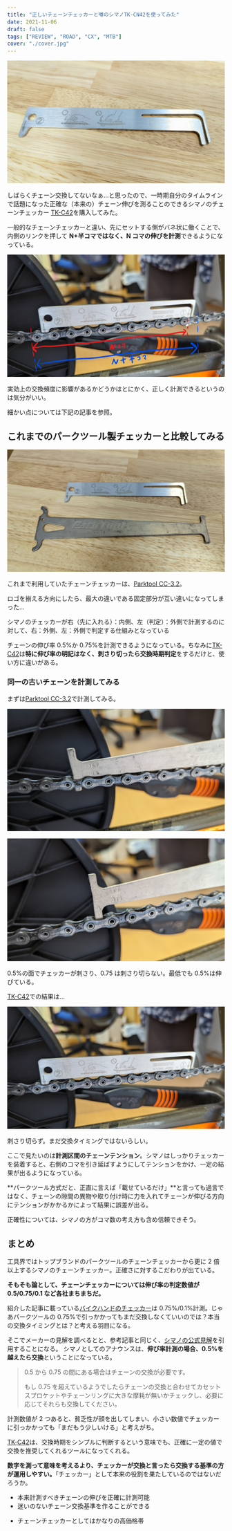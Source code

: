 ```yaml
---
title: "正しいチェーンチェッカーと噂のシマノTK-CN42を使ってみた"
date: 2021-11-06
draft: false
tags: ["REVIEW", "ROAD", "CX", "MTB"]
cover: "./cover.jpg"
---
```


![アイキャッチ](./cover.jpg)

しばらくチェーン交換してないなぁ…と思ったので、一時期自分のタイムラインで話題になった正確な（本来の）チェーン伸びを測ることのできるシマノのチェーンチェッカー [TK-C42](https://amzn.to/3k8t34w)を購入してみた。

<LinkBox url="https://www.amazon.co.jp/dp/B00DT01OBC/" isAmazonLink />

一般的なチェーンチェッカーと違い、先にセットする側がバネ状に働くことで、内側のリンクを押して **N+半コマではなく、N コマの伸びを計測**できるようになっている。

![Nコマ計測](./n_koma.jpg)

実効上の交換頻度に影響があるかどうかはとにかく、正しく計測できるというのは気分がいい。

細かい点については下記の記事を参照。

<LinkBox url="https://cannonball24.com/review-shimano-tl-cn42-chain-checker/" />

<LinkBox url="https://chan-bike.com/simano-tl-cn42" />

## これまでのパークツール製チェッカーと比較してみる

![比較](./pt_compete.jpg)

これまで利用していたチェーンチェッカーは、[Parktool CC-3.2](https://amzn.to/3GVJ9bn)。

ロゴを揃える方向にしたら、最大の違いである固定部分が互い違いになってしまった…

シマノのチェッカーが右（先に入れる）：内側、左（判定）：外側で計測するのに対して、右：外側、左：外側で判定する仕組みとなっている

<LinkBox url="https://www.amazon.co.jp/dp/B00D6AI0IK/" isAmazonLink />

チェーンの伸び率 0.5%か 0.75%を計測できるようになっている。ちなみに[TK-C42](https://amzn.to/3k8t34w)は**特に伸び率の明記はなく、刺さり切ったら交換時期判定**をするだけと、使い方に違いがある。

### 同一の古いチェーンを計測してみる

まずは[Parktool CC-3.2](https://amzn.to/3GVJ9bn)で計測してみる。

![PT-0.5%](./pt_05.jpg)

![PT-0.75%](./pt_075.jpg)

0.5%の面でチェッカーが刺さり、0.75 は刺さり切らない。最低でも 0.5%は伸びている。

[TK-C42](https://amzn.to/3k8t34w)での結果は…

![shimano-check](./shimano_check.jpg)

刺さり切らず。まだ交換タイミングではないらしい。

ここで見たいのは**計測区間のチェーンテンション**。シマノはしっかりチェッカーを装着すると、右側のコマを引き延ばすようにしてテンションをかけ、一定の結果が出るようになっている。

**パークツール方式だと、正直に言えば「載せているだけ」**と言っても過言ではなく、チェーンの隙間の異物や取り付け時に力を入れてチェーンが伸びる方向にテンションがかかるかによって結果に誤差が出る。

正確性については、シマノの方がコマ数の考え方も含め信頼できそう。

## まとめ

工具界ではトップブランドのパークツールのチェーンチェッカーから更に 2 倍以上するシマノのチェーンチェッカー。正確さに対するこだわりが出ている。

**そもそも論として、チェーンチェッカーについては伸び率の判定数値が 0.5/0.75/0.1 など各社まちまちだ。**

紹介した記事に載っている[バイクハンドのチェッカー](https://amzn.to/3BNk7ax)は 0.75%/0.1%計測。じゃあパークツールの 0.75%で引っかかってもまだ交換しなくていいのでは？本当の交換タイミングとは？と考える羽目になる。

そこでメーカーの見解を調べるとと、参考記事と同じく、[シマノの公式見解](https://bike.shimano.com/ja-JP/information/jp-news/upgrade-with-sil-tec-chains.html)を引用することになる。 シマノとしてのアナウンスは、**伸び率計測の場合、0.5%を越えたら交換**ということになっている。

> 0.5 から 0.75 の間にある場合はチェーンの交換が必要です。
>
> もし 0.75 を超えているようでしたらチェーンの交換と合わせてカセットスプロケットやチェーンリングに大きな摩耗が無いかチェックし、必要に応じてそれらも交換してください。

<LinkBox url="https://bike.shimano.com/ja-JP/information/jp-news/upgrade-with-sil-tec-chains.html" />

計測数値が 2 つあると、貧乏性が顔を出してしまい、小さい数値でチェッカーに引っかかっても「まだもう少しいける」と考えがち。

[TK-C42](https://amzn.to/3k8t34w)は、交換時期をシンプルに判断するという意味でも、正確に一定の値で交換を推奨してくれるツールになってくれる。

**数字を測って意味を考えるより、チェッカーが交換と言ったら交換する基準の方が運用しやすい。**「チェッカー」として本来の役割を果たしているのではないだろうか。

<PositiveBox>

- 本来計測すべきチェーンの伸びを正確に計測可能
- 迷いのないチェーン交換基準を作ることができる

</PositiveBox>

<NegativeBox>

- チェーンチェッカーとしてはかなりの高価格帯

</NegativeBox>

<LinkBox url="https://www.amazon.co.jp/dp/B00DT01OBC/" isAmazonLink />
